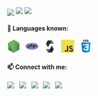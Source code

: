 <img align="center" src="https://github-readme-streak-stats.herokuapp.com/?user=threej-in&theme=radical"/>

<img  src="https://github-readme-stats.vercel.app/api?username=threej-in&count_private=true&show_icons=true&theme=radical" />

<img src="https://github-readme-stats.vercel.app/api/top-langs/?username=threej-in&layout=compact&theme=radical&exclude_repo=htdocs" width="50%">


#### 📔 Languages known:

<img height="30" alt="nodejs" src="https://raw.githubusercontent.com/github/explore/80688e429a7d4ef2fca1e82350fe8e3517d3494d/topics/nodejs/nodejs.png"> &nbsp; <img src="https://raw.githubusercontent.com/github/explore/ccc16358ac4530c6a69b1b80c7223cd2744dea83/topics/php/php.png" height="30"/> &nbsp; <img src="https://raw.githubusercontent.com/github/explore/ba9de12f88fd08825c51928e91f1678cb5c94b26/topics/solidity/solidity.png" height="30"/> &nbsp; <img height="30" alt="javascript" src="https://raw.githubusercontent.com/github/explore/80688e429a7d4ef2fca1e82350fe8e3517d3494d/topics/javascript/javascript.png"> &nbsp; <img src="https://raw.githubusercontent.com/github/explore/80688e429a7d4ef2fca1e82350fe8e3517d3494d/topics/css/css.png" height="30"/>

#### 📫 Connect with me:

[<img src="https://img.icons8.com/color/344/telegram-app--v1.png" width="4%"/>](https://telegram.me/pal_ji10dra) &nbsp; [<img src="https://img.icons8.com/color/48/000000/twitter.png" width="4%"/>](https://twitter.com/palji10dra)  &nbsp; [<img src="https://img.icons8.com/color/344/discord-logo.png" width="4%"/>](https://discord.com/users/threej#6413)  &nbsp; [<img src="https://img.icons8.com/color/48/000000/linkedin.png" width="4%"/>](https://www.linkedin.com/in/palji10dra/) &nbsp; <a href="mailto:admin@threej.in"> <img src="https://img.icons8.com/color/344/circled-envelope.png" width="4%"/></a>
